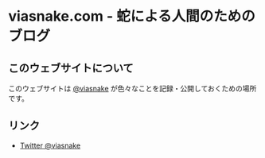 # viasnake.com - 蛇による人間のためのブログ

## このウェブサイトについて

このウェブサイトは [@viasnake](https://twitter.com/viasnake) が色々なことを記録・公開しておくための場所です。

## リンク

- [Twitter @viasnake](https://twitter.com/viasnake)
